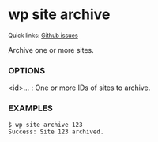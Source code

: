 # wp site archive

<small>Quick links: <a href="https://github.com/wp-cli/wp-cli/issues?q=is%3Aopen+label%3Acommand%3Asite-archive+sort%3Aupdated-desc">Github issues</a></small>

Archive one or more sites.

### OPTIONS

&lt;id&gt;...
: One or more IDs of sites to archive.

### EXAMPLES

    $ wp site archive 123
    Success: Site 123 archived.



